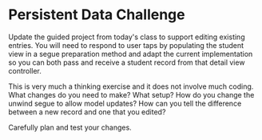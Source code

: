 # Persistent Data Challenge

Update the guided project from today's class to support editing existing entries. You will need to respond to user taps by populating the student view in a segue preparation method and adapt the current implementation so you can both pass and receive a student record from that detail view controller.

This is very much a thinking exercise and it does not involve much coding. What changes do you need to make? What setup? How do you change the unwind segue to allow model updates? How can you tell the difference between a new record and one that you edited?

Carefully plan and test your changes.
